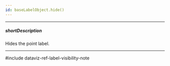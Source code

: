 ```yaml
---
id: baseLabelObject.hide()
---
```

---
##### shortDescription
Hides the point label.

---
#include dataviz-ref-label-visibility-note